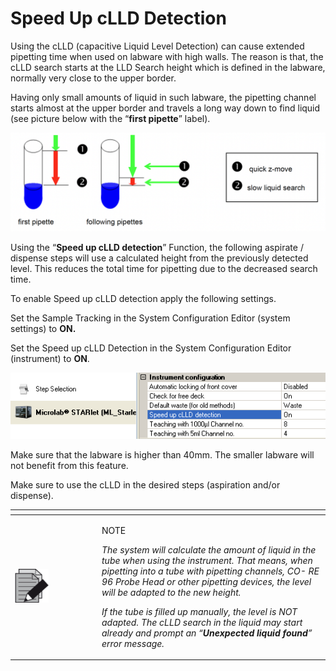 # Speed Up cLLD Detection

Using the cLLD (capacitive Liquid Level Detection) can cause extended pipetting time when used on labware with high walls. The reason is that, the cLLD search starts at the LLD Search height which is defined in the labware, normally very close to the upper border.

Having only small amounts of liquid in such labware, the pipetting channel starts almost at the upper border and travels a long way down to find liquid (see picture below with the “**first pipette**” label).

![](<../../../.gitbook/assets/0 (9) (1) (1) (1) (1).png>)

Using the “**Speed up cLLD detection**” Function, the following aspirate / dispense steps will use a calculated height from the previously detected level. This reduces the total time for pipetting due to the decreased search time.

To enable Speed up cLLD detection apply the following settings.

Set the Sample Tracking in the System Configuration Editor (system settings) to **ON.**

Set the Speed up cLLD Detection in the System Configuration Editor (instrument) to **ON**.

![](../../../.gitbook/assets/1.tif)

Make sure that the labware is higher than 40mm. The smaller labware will not benefit from this feature.

Make sure to use the cLLD in the desired steps (aspiration and/or dispense).

<table data-header-hidden><thead><tr><th width="125"></th><th></th></tr></thead><tbody><tr><td><img src="../../../.gitbook/assets/image (10) (1) (1) (1) (1) (1) (1) (1) (1) (1) (1) (1) (1) (1) (1) (1) (1).png" alt="" data-size="original"></td><td><p>NOTE</p><p><em>The system will calculate the amount of liquid in the tube when using the instrument. That means, when pipetting into a tube with pipetting channels, CO- RE 96 Probe Head or other pipetting devices, the level will be adapted to the new height.</em></p><p><em>If the tube is filled up manually, the level is NOT adapted. The cLLD search in the liquid may start already and prompt an “<strong>Unexpected liquid found</strong>” error message.</em></p></td></tr></tbody></table>
